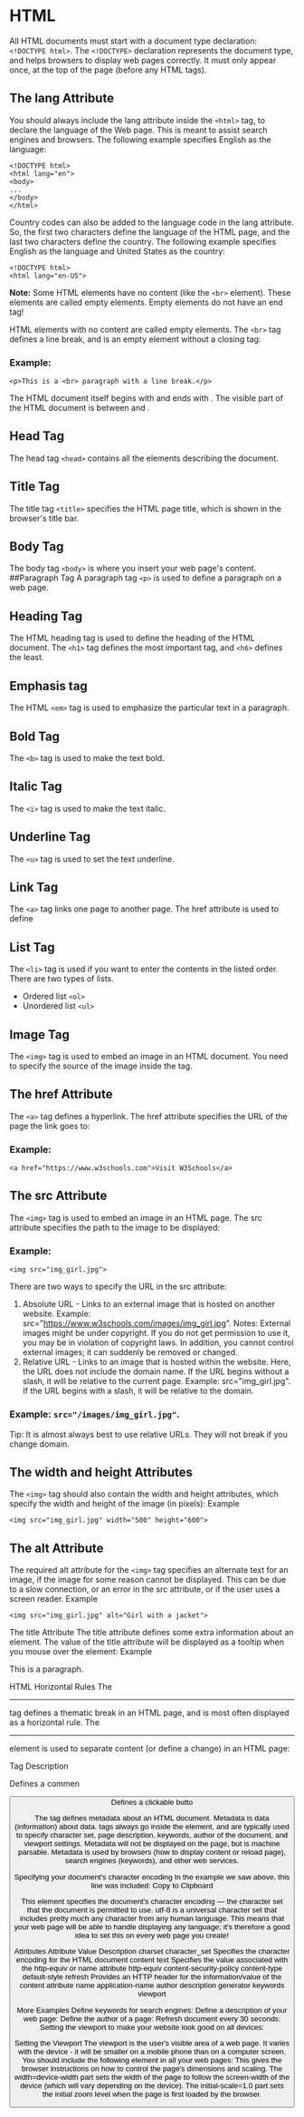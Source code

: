 # HTML

All HTML documents must start with a document type declaration: `<!DOCTYPE html>`. The `<!DOCTYPE>` declaration represents the document type, and helps browsers to display web pages correctly.
It must only appear once, at the top of the page (before any HTML tags).

## The lang Attribute
You should always include the lang attribute inside the `<html>` tag, to declare the language of the Web page. This is meant to assist search engines and browsers.
The following example specifies English as the language:
```
<!DOCTYPE html>
<html lang="en">
<body>
...
</body>
</html>
```

Country codes can also be added to the language code in the lang attribute. So, the first two characters define the language of the HTML page, and the last two characters define the country.
The following example specifies English as the language and United States as the country:
```
<!DOCTYPE html>
<html lang="en-US">
```


**Note:** Some HTML elements have no content (like the `<br>` element). These elements are called empty elements. Empty elements do not have an end tag!

HTML elements with no content are called empty elements.
The `<br>` tag defines a line break, and is an empty element without a closing tag:

### Example:
```
<p>This is a <br> paragraph with a line break.</p>
```



The HTML document itself begins with <html> and ends with </html>.
The visible part of the HTML document is between <body> and </body>.


## Head Tag
The head tag `<head>` contains all the elements describing the document.
## Title Tag
The title tag `<title>` specifies the HTML page title, which is shown in the browser's title bar.
## Body Tag
The body tag `<body>` is where you insert your web page's content.
##Paragraph Tag
A paragraph tag `<p>` is used to define a paragraph on a web page.
## Heading Tag
The HTML heading tag is used to define the heading of the HTML document. The `<h1>` tag defines the most important tag, and `<h6>` defines the least.
## Emphasis tag
The HTML `<em>` tag is used to emphasize the particular text in a paragraph.
## Bold Tag
The `<b>` tag is used to make the text bold.
## Italic Tag
The `<i>` tag is used to make the text italic.
## Underline Tag
The `<u>` tag is used to set the text underline.

## Link Tag
The `<a>` tag links one page to another page. The href attribute is used to define

## List Tag
The `<li>` tag is used if you want to enter the contents in the listed order. There are two types of lists.
- Ordered list `<ol>`
- Unordered list `<ul>`

## Image Tag
The `<img>` tag is used to embed an image in an HTML document. You need to specify the source of the image inside the tag.



## The href Attribute
The `<a>` tag defines a hyperlink. The href attribute specifies the URL of the page the link goes to:
### Example:
```
<a href="https://www.w3schools.com">Visit W3Schools</a>
```

## The src Attribute
The `<img>` tag is used to embed an image in an HTML page. The src attribute specifies the path to the image to be displayed:
### Example:
```
<img src="img_girl.jpg">
```

There are two ways to specify the URL in the src attribute:
1. Absolute URL - Links to an external image that is hosted on another website. Example: src="https://www.w3schools.com/images/img_girl.jpg".
Notes: External images might be under copyright. If you do not get permission to use it, you may be in violation of copyright laws. In addition, you cannot control external images; it can suddenly be removed or changed.
2. Relative URL - Links to an image that is hosted within the website. Here, the URL does not include the domain name. If the URL begins without a slash, it will be relative to the current page. Example: src="img_girl.jpg". If the URL begins with a slash, it will be relative to the domain. 

### Example: `src="/images/img_girl.jpg"`.
Tip: It is almost always best to use relative URLs. They will not break if you change domain.

## The width and height Attributes
The `<img>` tag should also contain the width and height attributes, which specify the width and height of the image (in pixels):
Example
```
<img src="img_girl.jpg" width="500" height="600">
```

## The alt Attribute
The required alt attribute for the `<img>` tag specifies an alternate text for an image, if the image for some reason cannot be displayed. This can be due to a slow connection, or an error in the src attribute, or if the user uses a screen reader.
Example
```
<img src="img_girl.jpg" alt="Girl with a jacket">
```

The title Attribute
The title attribute defines some extra information about an element.
The value of the title attribute will be displayed as a tooltip when you mouse over the element:
Example
<p title="I'm a tooltip">This is a paragraph.</p>

HTML Horizontal Rules
The <hr> tag defines a thematic break in an HTML page, and is most often displayed as a horizontal rule.
The <hr> element is used to separate content (or define a change) in an HTML page:

Tag	Description
<!--...-->	Defines a commen
<button>	Defines a clickable butto




The <meta> tag defines metadata about an HTML document. Metadata is data (information) about data.
<meta> tags always go inside the <head> element, and are typically used to specify character set, page description, keywords, author of the document, and viewport settings.
Metadata will not be displayed on the page, but is machine parsable.
Metadata is used by browsers (how to display content or reload page), search engines (keywords), and other web services.

Specifying your document's character encoding
In the example we saw above, this line was included:
<meta charset="utf-8" />
Copy to Clipboard

This element specifies the document's character encoding — the character set that the document is permitted to use. utf-8 is a universal character set that includes pretty much any character from any human language. This means that your web page will be able to handle displaying any language; it's therefore a good idea to set this on every web page you create! 


Attributes
Attribute	Value	Description
charset	character_set	Specifies the character encoding for the HTML document
content	text	Specifies the value associated with the http-equiv or name attribute
http-equiv	content-security-policy
content-type
default-style
refresh	Provides an HTTP header for the information/value of the content attribute
name	application-name
author
description
generator
keywords
viewport	


More Examples
Define keywords for search engines:
<meta name="keywords" content="HTML, CSS, JavaScript">
Define a description of your web page:
<meta name="description" content="Free Web tutorials for HTML and CSS">
Define the author of a page:
<meta name="author" content="John Doe">
Refresh document every 30 seconds:
<meta http-equiv="refresh" content="30">
Setting the viewport to make your website look good on all devices:
<meta name="viewport" content="width=device-width, initial-scale=1.0">

Setting the Viewport
The viewport is the user's visible area of a web page. It varies with the device - it will be smaller on a mobile phone than on a computer screen.
You should include the following <meta> element in all your web pages:
<meta name="viewport" content="width=device-width, initial-scale=1.0">
This gives the browser instructions on how to control the page's dimensions and scaling.
The width=device-width part sets the width of the page to follow the screen-width of the device (which will vary depending on the device).
The initial-scale=1.0 part sets the initial zoom level when the page is first loaded by the browser.
